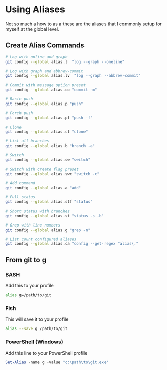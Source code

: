 # Using Aliases

Not so much a how to as a these are the aliases that I commonly setup for myself at the global level.

## Create Alias Commands

```bash
# Log with online and graph
git config --global alias.l  "log --graph --oneline"

# Log with graph and abbrev-commit
git config --global alias.lv  "log --graph --abbrev-commit"

# Commit with message option preset
git config --global alias.co "commit -m"

# Basic push
git config --global alias.p "push"

# Forch push
git config --global alias.pf "push -f"

# Clone
git config --global alias.cl "clone"

# List all branches
git config --global alias.b "branch -a"

# Switch
git config --global alias.sw "switch"

# Switch with create flag preset
git config --global alias.swc "switch -c"

# Add command
git config --global alias.a "add"

# Full status
git config --global alias.stf "status"

# Short status with branches
git config --global alias.st "status -s -b"

# Grep with line numbers
git config --global alias.g "grep -n"

# List count configured aliases
git config --global alias.ca "config --get-regex ^alias\."

```

## From git to g

### BASH

Add this to your profile

```bash
alias g=/path/to/git
```

### Fish

This will save it to your profile

```bash
alias --save g /path/to/git
```

### PowerShell (Windows)

Add this line to your PowerShell profile

```powershell
Set-Alias -name g -value "c:\path\to\git.exe'
```
